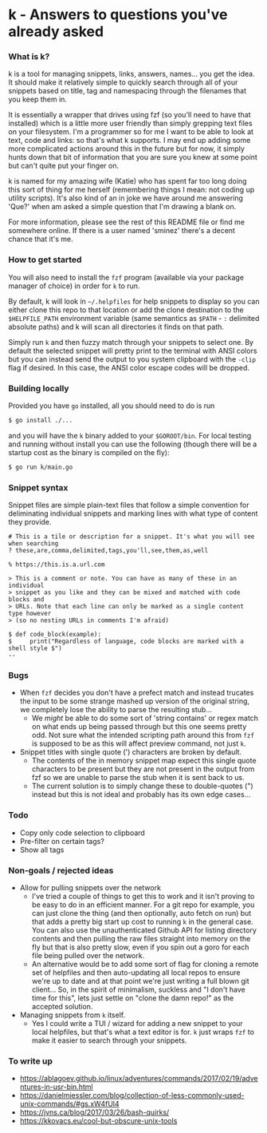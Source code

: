k - Answers to questions you've already asked
=============================================

### What is k?
k is a tool for managing snippets, links, answers, names... you get the idea.
It should make it relatively simple to quickly search through all of your
snippets based on title, tag and namespacing through the filenames that you keep
them in.

It is essentially a wrapper that drives using fzf (so you'll need to have that
installed) which is a little more user friendly than simply grepping text files
on your filesystem. I'm a programmer so for me I want to be able to look at
text, code and links: so that's what k supports. I may end up adding some more
complicated actions around this in the future but for now, it simply hunts down
that bit of information that you are sure you knew at some point but can't quite
put your finger on.

k is named for my amazing wife (Katie) who has spent far too long doing this
sort of thing for me herself (remembering things I mean: not coding up utility
scripts). It's also kind of an in joke we have around me answering 'Que?' when
am asked a simple question that I'm drawing a blank on.

For more information, please see the rest of this README file or find me
somewhere online. If there is a user named 'sminez' there's a decent chance that
it's me.


### How to get started
You will also need to install the `fzf` program (available via your package
manager of choice) in order for `k` to run.

By default, k will look in `~/.helpfiles` for help snippets to display so you
can either clone this repo to that location or add the clone destination to the
`$HELPFILE_PATH` environment variable (same semantics as `$PATH` - `:` delimited
absolute paths) and k will scan all directories it finds on that path.

Simply run `k` and then fuzzy match through your snippets to select one. By
default the selected snippet will pretty print to the terminal with ANSI colors
but you can instead send the output to you system clipboard with the `-clip`
flag if desired. In this case, the ANSI color escape codes will be dropped.

### Building locally
Provided you have `go` installed, all you should need to do is run
```bash
$ go install ./...
```
and you will have the `k` binary added to your `$GOROOT/bin`. For local testing
and running without install you can use the following (though there will be a
startup cost as the binary is compiled on the fly):
```bash
$ go run k/main.go
```


### Snippet syntax
Snippet files are simple plain-text files that follow a simple convention for
deliminating individual snippets and marking lines with what type of content
they provide.
```
# This is a tile or description for a snippet. It's what you will see when searching
? these,are,comma,delimited,tags,you'll,see,them,as,well

% https://this.is.a.url.com

> This is a comment or note. You can have as many of these in an individual
> snippet as you like and they can be mixed and matched with code blocks and
> URLs. Note that each line can only be marked as a single content type however
> (so no nesting URLs in comments I'm afraid)

$ def code_block(example):
$     print("Regardless of language, code blocks are marked with a shell style $")
--
```

### Bugs
* When `fzf` decides you don't have a prefect match and instead trucates the
  input to be some strange mashed up version of the original string, we
  completely lose the ability to parse the resulting stub...
  * We _might_ be able to do some sort of 'string contains' or regex match on
  what ends up being passed through but this one seems pretty odd. Not sure what
  the intended scripting path around this from `fzf` is supposed to be as this
  will affect preview command, not just `k`.
* Snippet titles with single quote (') characters are broken by default.
  * The contents of the in memory snippet map expect this single quote
  characters to be present but they are not present in the output from fzf so we
  are unable to parse the stub when it is sent back to us.
  * The current solution is to simply change these to double-quotes (") instead
  but this is not ideal and probably has its own edge cases...

### Todo
* Copy only code selection to clipboard
* Pre-filter on certain tags?
* Show all tags

### Non-goals / rejected ideas
* Allow for pulling snippets over the network
  * I've tried a couple of things to get this to work and it isn't proving to be
  easy to do in an efficient manner. For a git repo for example, you can just
  clone the thing (and then optionally, auto fetch on run) but that adds a
  pretty big start up cost to running `k` in the general case. You can also use
  the unauthenticated Github API for listing directory contents and then pulling
  the raw files straight into memory on the fly but that is also pretty slow,
  even if you spin out a goro for each file being pulled over the network.
  * An alternative would be to add some sort of flag for cloning a remote set of
  helpfiles and then auto-updating all local repos to ensure we're up to date
  and at that point we're just writing a full blown git client... So, in the
  spirit of minimalism, suckless and "I don't have time for this", lets just
  settle on "clone the damn repo!" as the accepted solution.
* Managing snippets from `k` itself.
  * Yes I could write a TUI / wizard for adding a new snippet to your local
  helpfiles, but that's what a text editor is for. `k` just wraps `fzf` to make
  it easier to search through your snippets.


### To write up
* https://ablagoev.github.io/linux/adventures/commands/2017/02/19/adventures-in-usr-bin.html
* https://danielmiessler.com/blog/collection-of-less-commonly-used-unix-commands/#gs.xW4fUl4
* https://jvns.ca/blog/2017/03/26/bash-quirks/
* https://kkovacs.eu/cool-but-obscure-unix-tools
